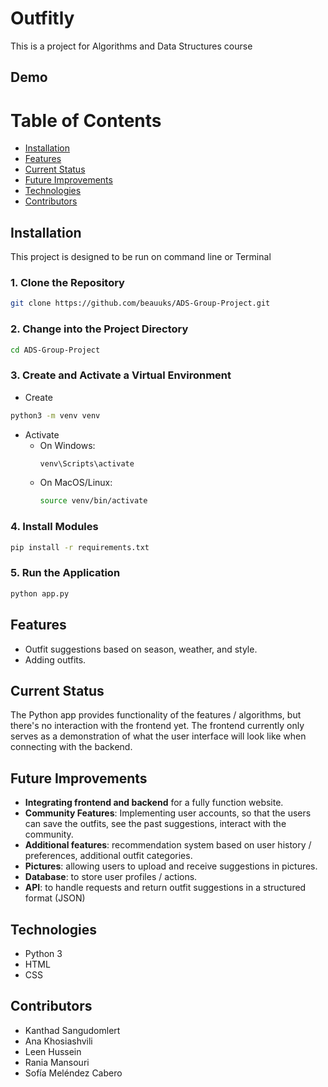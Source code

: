 # Outfitly
This is a project for Algorithms and Data Structures course
## Demo

# Table of Contents
- [Installation](#installation)
- [Features](#features)
- [Current Status](#current-status)
- [Future Improvements](#future-improvements)
- [Technologies](#technologies)
- [Contributors](#contributors)

## Installation
This project is designed to be run on command line or Terminal
### 1. Clone the Repository
```bash
git clone https://github.com/beauuks/ADS-Group-Project.git
```
### 2. Change into the Project Directory
```bash
cd ADS-Group-Project
```
### 3. Create and Activate a Virtual Environment
- Create
```bash
python3 -m venv venv
```
- Activate
  - On Windows:
    ```bash
    venv\Scripts\activate
    ```
  - On MacOS/Linux:
    ```bash
    source venv/bin/activate
    ```
### 4. Install Modules
```bash
pip install -r requirements.txt
```
### 5. Run the Application
```bash
python app.py
```
## Features
- Outfit suggestions based on season, weather, and style.
- Adding outfits.
## Current Status
The Python app provides functionality of the features / algorithms, but there's no interaction with the frontend yet. 
The frontend currently only serves as a demonstration of what the user interface will look like when connecting with the backend.
## Future Improvements
- **Integrating frontend and backend** for a fully function website.
- **Community Features**: Implementing user accounts, so that the users can save the outfits, see the past suggestions, interact with the community.
- **Additional features**: recommendation system based on user history / preferences, additional outfit categories.
- **Pictures**: allowing users to upload and receive suggestions in pictures.
- **Database**: to store user profiles / actions.
- **API**: to handle requests and return outfit suggestions in a structured format (JSON)
## Technologies
- Python 3
- HTML
- CSS
## Contributors
- Kanthad Sangudomlert
- Ana Khosiashvili
- Leen Hussein
- Rania Mansouri
- Sofía Meléndez Cabero
